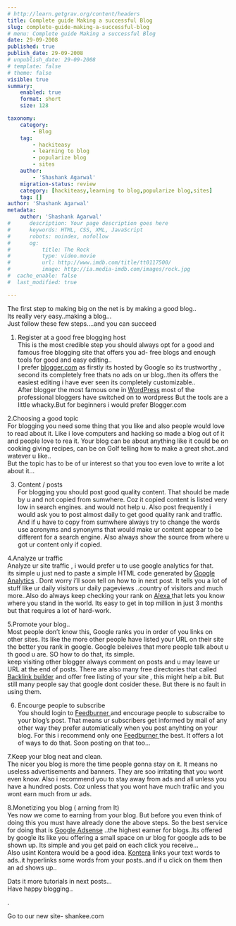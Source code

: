 ```yaml
---
# http://learn.getgrav.org/content/headers
title: Complete guide Making a successful Blog
slug: complete-guide-making-a-successful-blog
# menu: Complete guide Making a successful Blog
date: 29-09-2008
published: true
publish_date: 29-09-2008
# unpublish_date: 29-09-2008
# template: false
# theme: false
visible: true
summary:
    enabled: true
    format: short
    size: 128

taxonomy:
    category:
        - Blog
    tag:
        - hackiteasy
        - learning to blog
        - popularize blog
        - sites
    author:
        - 'Shashank Agarwal'
    migration-status: review
    category: [hackiteasy,learning to blog,popularize blog,sites]
    tag: []
author: 'Shashank Agarwal'
metadata:
    author: 'Shashank Agarwal'
#      description: Your page description goes here
#      keywords: HTML, CSS, XML, JavaScript
#      robots: noindex, nofollow
#      og:
#          title: The Rock
#          type: video.movie
#          url: http://www.imdb.com/title/tt0117500/
#          image: http://ia.media-imdb.com/images/rock.jpg
#  cache_enable: false
#  last_modified: true

---
```


The first step to making big on the net is by making a good blog..  
Its really very easy..making a blog…  
Just follow these few steps….and you can succeed

1. Register at a good free blogging host  
This is the most credible step you should always opt for a good and famous free blogging site that offers you ad- free blogs and enough tools for good and easy editing..  
I prefer [blogger.com](http://www.blogger.com/) as firstly its hosted by Google so its trustworthy , second its completely free thats no ads on ur blog..then its offers the easiest editing i have ever seen its completely customizable..  
After blogger the most famous one in [WordPress](http://www.blogger.com/wordpress.org) most of the professional bloggers have switched on to wordpress But the tools are a little whacky.But for beginners i would prefer Blogger.com

2.Choosing a good topic  
For blogging you need some thing that you like and also people would love to read about it. Like i love computers and hacking so made a blog out of it and people love to rea it. Your blog can be about anything like it could be on cooking giving recipes, can be on Golf telling how to make a great shot..and watever u like..  
But the topic has to be of ur interest so that you too even love to write a lot about it…

3. Content / posts  
For blogging you should post good quality content. That should be made by u and not copied from sumwhere. Coz it copied content is listed very low in search engines. and would not help u. Also post frequently i would ask you to post almost daily to get good quality rank and traffic. And if u have to copy from sumwhere always try to change the words use acronyms and synonyms that would make ur content appear to be different for a search engine. Also always show the source from where u got ur content only if copied.

4.Analyze ur traffic  
Analyze ur site traffic , i would prefer u to use google analytics for that.  
its simple u just ned to paste a simple HTML code generated by [Google Analytics](http://www.google.com/analytics) . Dont worry i’ll soon tell on how to in next post. It tells you a lot of stuff like ur daily visitors ur daily pageviews ..country of visitors and much more..Also do always keep checking your rank on [Alexa ](http://www.alexa.com/)that lets you know where you stand in the world. Its easy to get in top million in just 3 months but that requires a lot of hard-work.

5.Promote your blog..  
Most people don’t know this, Google ranks you in order of you links on other sites. Its like the more other people have listed your URL on their site the better you rank in google. Google beleives that more people talk about u th good u are. SO how to do that, its simple.  
keep visiting other blogger always comment on posts and u may leave ur URL at the end of posts. There are also many free directories that called [Backlink builder](http://www.webconfs.com/backlink-builder.php) and offer free listing of your site , this might help a bit. But still many people say that google dont cosider these. But there is no fault in using them.

6. Encourge people to subscribe  
You should login to [Feedburner ](http://www.feedburner.com/)and encourage people to subscraibe to your blog’s post. That means ur subscribers get informed by mail of any other way they prefer automiatically when you post anyhting on your blog. For this i recommend only one [Feedburner ](http://www.feedburner.com/)the best. It offers a lot of ways to do that. Soon posting on that too…

7.Keep your blog neat and clean.  
The nicer you blog is more the time people gonna stay on it. It means no useless advertisements and banners. They are soo irritating that you wont even know. Also i recommend you to stay away from ads and all unless you have a hundred posts. Coz unless that you wont have much trafiic and you wont earn much from ur ads.

8.Monetizing you blog ( arning from It)  
Yes now we come to earning from your blog. But before you even think of doing this you must have already done the above steps. So the best service for doing that is [Google Adsense](https://www.google.com/adsense) ..the highest earner for blogs..Its offered by google its like you offering a small space on ur blog for google ads to be shown up. Its simple and you get paid on each click you receive…  
Also usint Kontera would be a good idea. [Kontera](http://www.blogger.com/www.kontera.com/) links your text words to ads..it hyperlinks some words from your posts..and if u click on them then an ad shows up..

Dats it more tutorials in next posts…  
Have happy blogging..

.

Go to our new site- shankee.com
